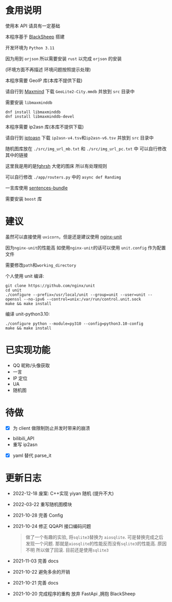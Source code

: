 # 食用说明

使用本 API 请具有一定基础

本程序基于 [BlackSheep](https://github.com/Neoteroi/BlackSheep) 搭建

开发环境为 `Python 3.11`

因为用到 `orjson` 所以需要安装 `rust` 以完成 `orjson` 的安装

(环境方面不再描述 环境问题按照提示处理)

本程序需要 GeoIP 库(本库不提供下载)

请自行到 [Maxmind](https://www.maxmind.com/en/accounts/216453/geoip/downloads) 下载 `GeoLite2-City.mmdb` 并放到 `src` 目录中

需要安装 `libmaxminddb`

```shell
dnf install libmaxminddb
dnf install libmaxminddb-devel
```

本程序需要 ip2asn 库(本库不提供下载)

请自行到 [iptoasn](https://iptoasn.com/) 下载 `ip2asn-v4.tsv`和`ip2asn-v6.tsv` 并放到 `src` 目录中

随机图库放在 `./src/img_url_mb.txt` 和 `./src/img_url_pc.txt` 中 可以自行修改其中的链接

这里我是用的是[fghrsh](https://img.fghrsh.net) 大佬的图床 所以有处理规则

可以自行修改 `./app/routers.py` 中的 `async def Randimg`

一言库使用 [sentences-bundle](https://github.com/hitokoto-osc/sentences-bundle)

需要安装 `boost` 库

# 建议

虽然可以直接使用 `uvicorn`，但是还是建议使用 [nginx-unit](https://unit.nginx.org/installation/)

因为`nginx-unit`的性能高 如使用`nginx-unit`的话可以使用 `unit.config` 作为配置文件

需要修改`path`和`working_directory`

个人使用 unit 编译:

```
git clone https://github.com/nginx/unit
cd unit
./configure --prefix=/usr/local/unit --group=unit --user=unit --openssl --no-ipv6 --control=unix:/var/run/control.unit.sock
make && make install
```

编译 unit-python3.10:

```
./configure python --module=py310 --config=python3.10-config
make && make install
```

# 已实现功能

- QQ 昵称/头像获取
- 一言
- IP 定位
- UA
- 随机图

# 待做

- [x] 为 client 做限制防止并发时带来的崩溃

* bilibili_API
* 重写 ip2asn

- [x] yaml 替代 parse_it

# 更新日志

- 2022-12-18 废案: C++实现 yiyan 随机 (提升不大)
- 2022-03-22 重写随机图模块
- 2021-10-28 完善 Config
- 2021-10-24 修正 QQAPI 接口编码问题

  > 做了一个有趣的实验, 将`sqlite3`替换为 `aiosqlite`.
  > 可是替换完成之后发现一个问题.
  > 那就是`aiosqlite`的性能反而没有`sqlite3`的性能高.
  > 原因不明 所以做了回滚. 目前还是使用`sqlite3`

- 2021-11-03 完善 docs
- 2021-10-22 避免多余的开销
- 2021-10-21 完善 docs
- 2021-10-20 完成程序的重构 放弃 FastApi ,拥抱 BlackSheep
